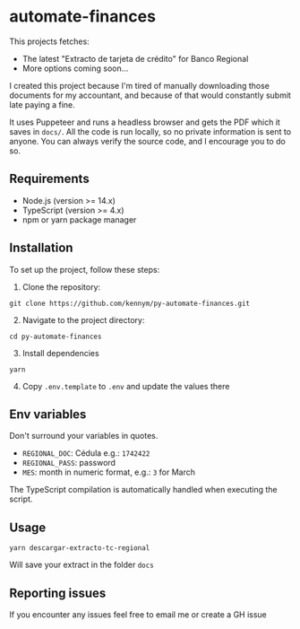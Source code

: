 # automate-finances

This projects fetches:
 - The latest "Extracto de tarjeta de crédito" for Banco Regional
 - More options coming soon...
 
I created this project because I'm tired of manually downloading those documents for my accountant, and because of that would constantly submit late paying a fine.

It uses Puppeteer and runs a headless browser and gets the PDF which it saves in `docs/`. All the code is run locally, so no private information is sent to anyone. You can always verify the source code, and I encourage you to do so.

## Requirements

- Node.js (version >= 14.x)
- TypeScript (version >= 4.x)
- npm or yarn package manager

## Installation

To set up the project, follow these steps:

1. Clone the repository:

```
git clone https://github.com/kennym/py-automate-finances.git
```

2. Navigate to the project directory:

```
cd py-automate-finances
```

3. Install dependencies

```
yarn
```

4. Copy `.env.template` to `.env` and update the values there

## Env variables

Don't surround your variables in quotes.

- `REGIONAL_DOC`: Cédula e.g.: `1742422`
- `REGIONAL_PASS`: password
- `MES`: month in numeric format, e.g.: `3` for March

The TypeScript compilation is automatically handled when executing the script.

## Usage

```
yarn descargar-extracto-tc-regional
```

Will save your extract in the folder `docs`

## Reporting issues

If you encounter any issues feel free to email me or create a GH issue